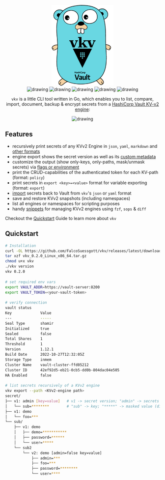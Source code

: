 <div align="center">
<img src="https://raw.githubusercontent.com/FalcoSuessgott/vkv/master/www/static/images/logo.png" alt="drawing" width="200"/>
<br>
<img src="https://github.com/FalcoSuessgott/vkv/actions/workflows/test.yml/badge.svg" alt="drawing"/>
<img src="https://github.com/FalcoSuessgott/vkv/actions/workflows/lint.yml/badge.svg" alt="drawing"/>
<img src="https://codecov.io/gh/FalcoSuessgott/vkv/branch/master/graph/badge.svg" alt="drawing"/>
<img src="https://img.shields.io/github/downloads/FalcoSuessgott/vkv/total.svg" alt="drawing"/>
<img src="https://img.shields.io/github/v/release/FalcoSuessgott/vkv" alt="drawing"/>

`vkv` is a little CLI tool written in Go, which enables you to list, compare, import, document, backup & encrypt secrets from a [HashiCorp Vault KV-v2 engine](https://developer.hashicorp.com/vault/docs/secrets/kv/kv-v2):

<img src="https://media.githubusercontent.com/media/FalcoSuessgott/vkv/master/www/static/images/demo.gif" alt="drawing" width="1000" />

</div>

## Features
* recursively print secrets of any KVv2 Engine in `json`, `yaml`, `markdown` and [other formats](https://falcosuessgott.github.io/vkv/04_export/formats/)
* engine export shows the secret version as well as its [custom metadata](https://developer.hashicorp.com/vault/docs/commands/kv/metadata)
* customize the output (show only-keys, only-paths, mask/unmask secrets) via [flags or environment](https://falcosuessgott.github.io/vkv/04_export/)
* print the CRUD-capabilities of the authenticated token for each KV-path (format: `policy`)
* print secrets in `export <key>=<value>` format for variable exporting (format: `export`)
* [import](https://falcosuessgott.github.io/vkv/05_import/) secrets back to Vault from `vkv`'s `json` or `yaml` format 
* save and restore KVv2 snapshots (including namespaces)
* list all engines or namespaces for scripting purposes
* handy [snippets](https://falcosuessgott.github.io/vkv/08_advanced_examples/) for managing KVv2 engines using `fzf`, `sops` & `diff`


Checkout the [Quickstart](https://falcosuessgott.github.io/vkv/01_quickstart) Guide to learn more about `vkv`

## Quickstart

```bash
# Installation
curl -OL https://github.com/FalcoSuessgott/vkv/releases/latest/download/vkv_0.2.0_$(uname)_$(uname -m).tar.gz
tar xzf vkv_0.2.0_Linux_x86_64.tar.gz
chmod u+x vkv
./vkv version
vkv 0.2.0

# set required env vars
export VAULT_ADDR=https://vault-server:8200
export VAULT_TOKEN=<your-vault-token>

# verify connection
vault status
Key             Value
---             -----
Seal Type       shamir
Initialized     true
Sealed          false
Total Shares    1
Threshold       1
Version         1.12.1
Build Date      2022-10-27T12:32:05Z
Storage Type    inmem
Cluster Name    vault-cluster-ffd05212
Cluster ID      42ef92d5-eb21-0cb5-dd0b-804dac04e505
HA Enabled      false

# list secrets recursively of a KVv2 engine
vkv export --path <KVv2-engine path>
secret/
├── v1: admin [key=value]   # v1 -> secret version; "admin" -> secrets name; "[key=value]" -> secrets custom metadata
│   └── sub=********        # "sub" -> key; "*****" -> masked value (disable with --show-values)
├── v1: demo
│   └── foo=***
└── sub/
    ├── v1: demo
    │   ├── demo=***********
    │   ├── password=******
    │   └── user=*****
    └── sub2
        └── v2: demo [admin=false key=value]
            ├── admin=***
            ├── foo=***
            ├── password=********
            └── user=****
```